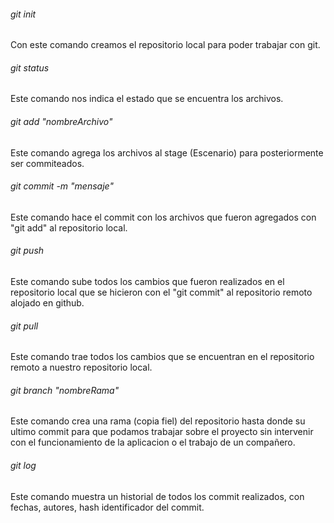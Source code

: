 ###### git init
Con este comando creamos el repositorio local para poder trabajar con git.

###### git status
Este comando nos indica el estado que se encuentra los archivos.

###### git add "nombreArchivo"
Este comando agrega los archivos al stage (Escenario) para posteriormente ser commiteados.

###### git commit -m "mensaje"
Este comando hace el commit con los archivos que fueron agregados con "git add" al repositorio local.

###### git push
Este comando sube todos los cambios que fueron realizados en el repositorio local que se hicieron con el "git commit" al repositorio remoto alojado en github.

###### git pull
Este comando trae todos los cambios que se encuentran en el repositorio remoto a nuestro repositorio local.

###### git branch "nombreRama"
Este comando crea una rama (copia fiel) del repositorio hasta donde su ultimo commit para que podamos trabajar sobre el proyecto sin intervenir con el funcionamiento de la aplicacion o el trabajo de un compañero.

###### git log
Este comando muestra un historial de todos los commit realizados, con fechas, autores, hash identificador del commit.